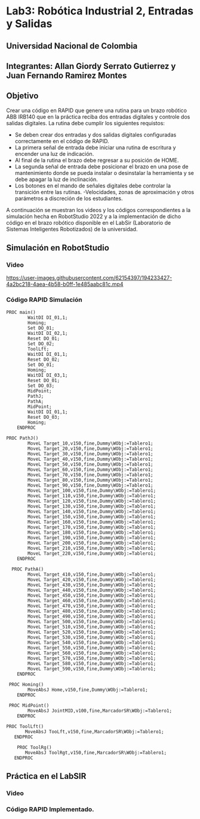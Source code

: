 # Lab3: Robótica Industrial 2, Entradas y Salidas
## Universidad Nacional de Colombia
## Integrantes: Allan Giordy Serrato Gutierrez y Juan Fernando Ramirez Montes

## Objetivo
Crear una código en RAPID que genere una rutina para un brazo robótico ABB IRB140 que en la práctica reciba dos entradas digitales y controle dos salidas digitales. La rutina debe cumplir los siguientes requistos:
- Se deben crear dos entradas y dos salidas digitales configuradas correctamente en el código de RAPID.
- La primera señal de entrada debe iniciar una rutina de escritura y encender una luz de indicación.
- Al final de la rutina el brazo debe regresar a su posición de HOME.
- La segunda señal de entrada debe posicionar el brazo en una pose de mantenimiento donde se pueda instalar o desinstalar la herramienta y se debe apagar la luz de inclinación.
- Los botones en el mando de señales digitales debe controlar la transición entre las rutinas.
-Velocidades, zonas de aproximación y otros parámetros a discreción de los estudiantes. 

A continuación se muestran los videos y los códigos correspondientes a la simulación hecha en RobotStudio 2022 y a la implementación de dicho código en el brazo robótico disponible en el LabSir (Laboratorio de Sistemas Inteligentes Robotizados) de la universidad.

## Simulación en RobotStudio

### Video

https://user-images.githubusercontent.com/62154397/194233427-4a2bc218-4aea-4b58-b0ff-1e485aabc81c.mp4


### Código RAPID Simulación

```console
PROC main()
        WaitDI DI_01,1;
        Homing;
        Set DO_01;
        WaitDI DI_02,1;
        Reset DO_01;
        Set DO_02;
        ToolLft;
        WaitDI DI_01,1;
        Reset DO_02;
        Set DO_01;
        Homing;
        WaitDI DI_03,1;
        Reset DO_01;
        Set DO_03;
        MidPoint;
        PathJ;
        PathA;
        MidPoint;
        WaitDI DI_01,1;
        Reset DO_03;
        Homing;
    ENDPROC
```

```console
PROC PathJ()
        MoveL Target_10,v150,fine,Dummy\WObj:=Tablero1;
        MoveL Target_20,v150,fine,Dummy\WObj:=Tablero1;
        MoveL Target_30,v150,fine,Dummy\WObj:=Tablero1;
        MoveL Target_40,v150,fine,Dummy\WObj:=Tablero1;
        MoveL Target_50,v150,fine,Dummy\WObj:=Tablero1;
        MoveL Target_60,v150,fine,Dummy\WObj:=Tablero1;
        MoveL Target_70,v150,fine,Dummy\WObj:=Tablero1;
        MoveL Target_80,v150,fine,Dummy\WObj:=Tablero1;
        MoveL Target_90,v150,fine,Dummy\WObj:=Tablero1;
        MoveL Target_100,v150,fine,Dummy\WObj:=Tablero1;
        MoveL Target_110,v150,fine,Dummy\WObj:=Tablero1;
        MoveL Target_120,v150,fine,Dummy\WObj:=Tablero1;
        MoveL Target_130,v150,fine,Dummy\WObj:=Tablero1;
        MoveL Target_140,v150,fine,Dummy\WObj:=Tablero1;
        MoveL Target_150,v150,fine,Dummy\WObj:=Tablero1;
        MoveL Target_160,v150,fine,Dummy\WObj:=Tablero1;
        MoveL Target_170,v150,fine,Dummy\WObj:=Tablero1;
        MoveL Target_180,v150,fine,Dummy\WObj:=Tablero1;
        MoveL Target_190,v150,fine,Dummy\WObj:=Tablero1;
        MoveL Target_200,v150,fine,Dummy\WObj:=Tablero1;
        MoveL Target_210,v150,fine,Dummy\WObj:=Tablero1;
        MoveL Target_220,v150,fine,Dummy\WObj:=Tablero1;
    ENDPROC
```

```console
  PROC PathA()
        MoveL Target_410,v150,fine,Dummy\WObj:=Tablero1;
        MoveL Target_420,v150,fine,Dummy\WObj:=Tablero1;
        MoveL Target_430,v150,fine,Dummy\WObj:=Tablero1;
        MoveL Target_440,v150,fine,Dummy\WObj:=Tablero1;
        MoveL Target_450,v150,fine,Dummy\WObj:=Tablero1;
        MoveL Target_460,v150,fine,Dummy\WObj:=Tablero1;
        MoveL Target_470,v150,fine,Dummy\WObj:=Tablero1;
        MoveL Target_480,v150,fine,Dummy\WObj:=Tablero1;
        MoveL Target_490,v150,fine,Dummy\WObj:=Tablero1;
        MoveL Target_500,v150,fine,Dummy\WObj:=Tablero1;
        MoveL Target_510,v150,fine,Dummy\WObj:=Tablero1;
        MoveL Target_520,v150,fine,Dummy\WObj:=Tablero1;
        MoveL Target_530,v150,fine,Dummy\WObj:=Tablero1;
        MoveL Target_540,v150,fine,Dummy\WObj:=Tablero1;
        MoveL Target_550,v150,fine,Dummy\WObj:=Tablero1;
        MoveL Target_560,v150,fine,Dummy\WObj:=Tablero1;
        MoveL Target_570,v150,fine,Dummy\WObj:=Tablero1;
        MoveL Target_580,v150,fine,Dummy\WObj:=Tablero1;
        MoveL Target_590,v150,fine,Dummy\WObj:=Tablero1;
    ENDPROC
 ```
 
```console
 PROC Homing()
        MoveAbsJ Home,v150,fine,Dummy\WObj:=Tablero1;
    ENDPROC
 ```    
 
```console
 PROC MidPoint()
        MoveAbsJ JointMID,v100,fine,MarcadorSR\WObj:=Tablero1;
    ENDPROC
 ``` 
     
 ```console
 PROC ToolLft()
        MoveAbsJ TooLft,v150,fine,MarcadorSR\WObj:=Tablero1;
    ENDPROC
 ```  
 
```console
    PROC ToolRg()
       MoveAbsJ ToolRgt,v150,fine,MarcadorSR\WObj:=Tablero1;
   ENDPROC
``` 

## Práctica en el LabSIR

### Video

### Código RAPID Implementado.
